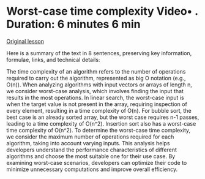 # Worst-case time complexity Video• . Duration: 6 minutes 6 min

[Original lesson](https://www.coursera.org/learn/uol-algorithms-and-data-structures-1/lecture/Mh8XT/worst-case-time-complexity)

Here is a summary of the text in 8 sentences, preserving key information, formulae, links, and technical details:

The time complexity of an algorithm refers to the number of operations required to carry out the algorithm, represented as big O notation (e.g., O(n)). When analyzing algorithms with input vectors or arrays of length n, we consider worst-case analysis, which involves finding the input that results in the most operations. In linear search, the worst-case input is when the target value is not present in the array, requiring inspection of every element, resulting in a time complexity of O(n). For bubble sort, the best case is an already sorted array, but the worst case requires n-1 passes, leading to a time complexity of O(n^2). Insertion sort also has a worst-case time complexity of O(n^2). To determine the worst-case time complexity, we consider the maximum number of operations required for each algorithm, taking into account varying inputs. This analysis helps developers understand the performance characteristics of different algorithms and choose the most suitable one for their use case. By examining worst-case scenarios, developers can optimize their code to minimize unnecessary computations and improve overall efficiency.

